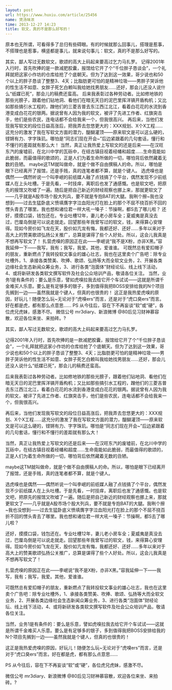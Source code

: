 ```yaml
---
layout: post
url: https://www.huxiu.com/article/25456
name: 煲汤味浓
time: 2013-12-27 14:23
title: 软文，真的不是那么好写的！
---
```

原本也无所谓，可看得多了总归有些碍眼。有的时候就那么回事儿，搭理是惹事，不搭理也是惹事，横竖都是事儿，就来说句事儿：软文，真的不是那么好写的。

其实，鄙人写过无数软文，歌颂的高大上码起来要高过乞力马扎罗。 记得2001年入行时，首先吹捧的是一款减肥胶囊，报馆给它开了个“千位胖子恳谈会”，一个礼拜就把这家小作坊的仓库给抢了个底朝天。但为了达到这一效果，哥少说也和50个以上的胖子恳谈了整整3、4天；比脂肪更可怕的是精神垃圾——男胖子哭诉他的性生活不如意、女胖子死乞白赖叫我给她找男朋友……还好，那会儿还没人说什么“纸媒已死”，那会儿的稿费还蛮高。 后来我表彰过各种劳动者。比如修地铁的那些光膀子，跟着他们钻地洞、看他们在暗无天日的泥巴里挥洋镐开盾构机；又比如那些搞引水工程的，蹭他们的三菱吉普去东江西江北江，看着白花花的水流到香港变成白花花的银两。据说曾有人因为我的软文，被评了先进工作者、红旗突击手，他们是些农民，连电话都不会给我来一个，但我很高兴。 再后来，当他们发现我写软文的段位日益高涨后，把我弄去忽悠更大的：XXX规划、X个X工程……这充分的激发了我在写软文方面的潜力，醍醐灌顶——原来软文是可以这么硬的，铿锵有力、字字珠玑。哪怕是“同志们现在开会~”后边紧跟着的几句套话，懂行和不懂行的差距就有那么大！ 当然，真正让我热爱上写软文的还是后来——在汉旺东汽的废墟前，在北川中学的瓦砾中，在结古镇目视着经幡和超度……生命竟能如此脆弱，而最值得的歌颂的，正是人们为着生命所做的一切，哪怕背后依然藏着无数的丑陋。 maybe这TM就叫做命，就是个做不自由撰稿人的命。所以，哪怕是眼下已经离开了报馆，还是手贱，真的连笔者都不算，就是个键人。 选虎嗅也是偶然——偶然听说一个叫李岷的前纸媒人融了点钱搞了个平台，偶然发现不少前纸媒人在上头吐槽。于是先看，一时技痒，离职后也发了通感慨。也是软文吧，把原先的报馆又吹嘘了一遍。随后是把自己新近的财经观察也挪上来，那就更软文了——几乎就是A股市场个股大列兵，要不就是专抱BAT的大腿。我咧个擦~我也没想到——过去生猛卧底义愤填膺字字泣血阳光打在脸上的那个不屈不挠百折不回的愣头青去了哪里。我也想和诸位君一样大吼一嗓子：节操啊，都S去了哪儿啦？ 还好，摸摸口袋，钱包还在。专业吐槽12年，妻儿老小房车全；夏威夷是真没去过，巴厘岛倒是可以说走就走。回望那些年我曾写过的软文，钱，来得算心安理得。现如今房价如飞龙在天，股价如亢龙有悔，我都还好、还好……多年以来对于高大上的赞美歌颂弘扬公关推广，总算是谋得了些个人好处。所以，这会儿我真是不想再写软文了！ 扎营虎嗅的原因正在此——李岷说“我不是X粉，亦非X黑。”容我延伸一下——我写，我有；我写，我爱。其他，爱谁谁。 可既然总有爱扣帽子的朋友，重新燃点了我转投软文事业的雄心壮志，我也在这里卖个广告吧：除专业吐槽外，1、承接各类赞美、吹捧、歌颂、弘扬等大而全软文业务，2、开展各类边缘社会生态新闻众筹业务，3、进行各类“泡面体”财经论坛、线上线下活动，4、或将新研发各类软文撰写软件及社会公众培训产品，敬请各位关注。 当然，业务1是有条件的：要么是乐意，譬如虎嗅拉我去给它开个车试试——这就是所谓千金难买人乐意。要么是有足够多的银子，多到值得我把BOSS安排给我的N个项目先搁到一边——虽然我就是个键人，但真的也很贵的！ 这正是我热爱虎嗅的原因，好玩儿！随便怎么玩~无论对于“虎嗅ers”而言，还是对于“虎口臭ers”而言。好在都是虎，都有那么点意思…… PS 从今往后，容在下不再妄谈“软”或“硬”，各位虎兄虎妹，感激不尽。 微信公号 mr3diary、新浪微博 @80后见习财神慕容散，欢迎各位来坐、来拍砖。?

其实，鄙人写过无数软文，歌颂的高大上码起来要高过乞力马扎罗。

记得2001年入行时，首先吹捧的是一款减肥胶囊，报馆给它开了个“千位胖子恳谈会”，一个礼拜就把这家小作坊的仓库给抢了个底朝天。但为了达到这一效果，哥少说也和50个以上的胖子恳谈了整整3、4天；比脂肪更可怕的是精神垃圾——男胖子哭诉他的性生活不如意、女胖子死乞白赖叫我给她找男朋友……还好，那会儿还没人说什么“纸媒已死”，那会儿的稿费还蛮高。

后来我表彰过各种劳动者。比如修地铁的那些光膀子，跟着他们钻地洞、看他们在暗无天日的泥巴里挥洋镐开盾构机；又比如那些搞引水工程的，蹭他们的三菱吉普去东江西江北江，看着白花花的水流到香港变成白花花的银两。据说曾有人因为我的软文，被评了先进工作者、红旗突击手，他们是些农民，连电话都不会给我来一个，但我很高兴。

再后来，当他们发现我写软文的段位日益高涨后，把我弄去忽悠更大的：XXX规划、X个X工程……这充分的激发了我在写软文方面的潜力，醍醐灌顶——原来软文是可以这么硬的，铿锵有力、字字珠玑。哪怕是“同志们现在开会~”后边紧跟着的几句套话，懂行和不懂行的差距就有那么大！

当然，真正让我热爱上写软文的还是后来——在汉旺东汽的废墟前，在北川中学的瓦砾中，在结古镇目视着经幡和超度……生命竟能如此脆弱，而最值得的歌颂的，正是人们为着生命所做的一切，哪怕背后依然藏着无数的丑陋。

maybe这TM就叫做命，就是个做不自由撰稿人的命。所以，哪怕是眼下已经离开了报馆，还是手贱，真的连笔者都不算，就是个键人。

选虎嗅也是偶然——偶然听说一个叫李岷的前纸媒人融了点钱搞了个平台，偶然发现不少前纸媒人在上头吐槽。于是先看，一时技痒，离职后也发了通感慨。也是软文吧，把原先的报馆又吹嘘了一遍。随后是把自己新近的财经观察也挪上来，那就更软文了——几乎就是A股市场个股大列兵，要不就是专抱BAT的大腿。我咧个擦~我也没想到——过去生猛卧底义愤填膺字字泣血阳光打在脸上的那个不屈不挠百折不回的愣头青去了哪里。我也想和诸位君一样大吼一嗓子：节操啊，都S去了哪儿啦？

还好，摸摸口袋，钱包还在。专业吐槽12年，妻儿老小房车全；夏威夷是真没去过，巴厘岛倒是可以说走就走。回望那些年我曾写过的软文，钱，来得算心安理得。现如今房价如飞龙在天，股价如亢龙有悔，我都还好、还好……多年以来对于高大上的赞美歌颂弘扬公关推广，总算是谋得了些个人好处。所以，这会儿我真是不想再写软文了！

扎营虎嗅的原因正在此——李岷说“我不是X粉，亦非X黑。”容我延伸一下——我写，我有；我写，我爱。其他，爱谁谁。

可既然总有爱扣帽子的朋友，重新燃点了我转投软文事业的雄心壮志，我也在这里卖个广告吧：除专业吐槽外，1、承接各类赞美、吹捧、歌颂、弘扬等大而全软文业务，2、开展各类边缘社会生态新闻众筹业务，3、进行各类“泡面体”财经论坛、线上线下活动，4、或将新研发各类软文撰写软件及社会公众培训产品，敬请各位关注。

当然，业务1是有条件的：要么是乐意，譬如虎嗅拉我去给它开个车试试——这就是所谓千金难买人乐意。要么是有足够多的银子，多到值得我把BOSS安排给我的N个项目先搁到一边——虽然我就是个键人，但真的也很贵的！

这正是我热爱虎嗅的原因，好玩儿！随便怎么玩~无论对于“虎嗅ers”而言，还是对于“虎口臭ers”而言。好在都是虎，都有那么点意思……

PS 从今往后，容在下不再妄谈“软”或“硬”，各位虎兄虎妹，感激不尽。

微信公号 mr3diary、新浪微博 @80后见习财神慕容散，欢迎各位来坐、来拍砖。?

